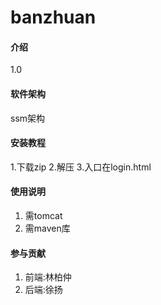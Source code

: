 # banzhuan

#### 介绍
1.0

#### 软件架构
ssm架构


#### 安装教程
1.下载zip
2.解压
3.入口在login.html

#### 使用说明

1.  需tomcat
2.  需maven库

#### 参与贡献

1.  前端:林柏仲
2.  后端:徐扬

